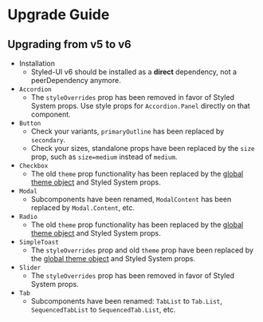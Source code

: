 # Upgrade Guide

## Upgrading from v5 to v6

- Installation
  - Styled-UI v6 should be installed as a **direct** dependency, not a peerDependency anymore.
- `Accordion`
  - The `styleOverrides` prop has been removed in favor of Styled System props. Use style props for `Accordion.Panel` directly on that component.
- `Button`
  - Check your variants, `primaryOutline` has been replaced by `secondary`.
  - Check your sizes, standalone props have been replaced by the `size` prop, such as `size=medium` instead of `medium`.
- `Checkbox`
  - The old `theme` prop functionality has been replaced by the [global theme object](https://faithlife.github.io/styled-ui/#/theme) and Styled System props.
- `Modal`
  - Subcomponents have been renamed, `ModalContent` has been replaced by `Modal.Content`, etc.
- `Radio`
  - The old `theme` prop functionality has been replaced by the [global theme object](https://faithlife.github.io/styled-ui/#/theme) and Styled System props.
- `SimpleToast`
  - The `styleOverrides` prop and old `theme` prop have been replaced by the [global theme object](https://faithlife.github.io/styled-ui/#/theme) and Styled System props.
- `Slider`
  - The `styleOverrides` prop has been removed in favor of Styled System props.
- `Tab`
  - Subcomponents have been renamed: `TabList` to `Tab.List`, `SequencedTabList` to `SequencedTab.List`, etc.
